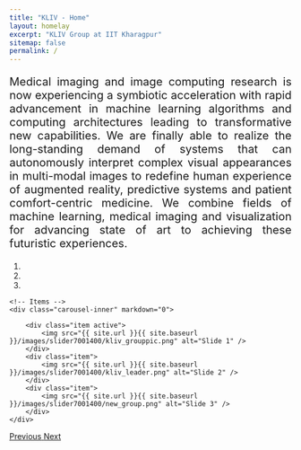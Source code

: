 ```yaml
---
title: "KLIV - Home"
layout: homelay
excerpt: "KLIV Group at IIT Kharagpur"
sitemap: false
permalink: /
---
```


<p style="font-size:20px;text-align:justify;">Medical imaging and image computing research is now experiencing a symbiotic acceleration with rapid advancement in machine learning algorithms and computing architectures leading to transformative new capabilities. We are finally able to realize the long-standing demand of systems that can autonomously interpret complex visual appearances in multi-modal images to redefine human experience of augmented reality, predictive systems and patient comfort-centric medicine. We combine fields of machine learning, medical imaging and visualization for advancing state of art to achieving these futuristic experiences.</p>

<div markdown="0" id="carousel" class="carousel slide" data-ride="carousel" data-interval="3000" data-pause="hover" >
    <!-- Menu -->
    <ol class="carousel-indicators">
        <li data-target="#carousel" data-slide-to="0" class="active"></li>
        <li data-target="#carousel" data-slide-to="1"></li>
        <li data-target="#carousel" data-slide-to="2"></li>
    </ol>

    <!-- Items -->
    <div class="carousel-inner" markdown="0">

        <div class="item active">
            <img src="{{ site.url }}{{ site.baseurl }}/images/slider7001400/kliv_grouppic.png" alt="Slide 1" />
        </div>
        <div class="item">
            <img src="{{ site.url }}{{ site.baseurl }}/images/slider7001400/kliv_leader.png" alt="Slide 2" />
        </div>
        <div class="item">
            <img src="{{ site.url }}{{ site.baseurl }}/images/slider7001400/new_group.png" alt="Slide 3" />
        </div>
    </div> 

  <a class="left carousel-control" href="#carousel" role="button" data-slide="prev">
    <span class="glyphicon glyphicon-chevron-left" aria-hidden="true"></span>
    <span class="sr-only">Previous</span>
  </a>
  <a class="right carousel-control" href="#carousel" role="button" data-slide="next">
    <span class="glyphicon glyphicon-chevron-right" aria-hidden="true"></span>
    <span class="sr-only">Next</span>
  </a>
</div>
<br />

